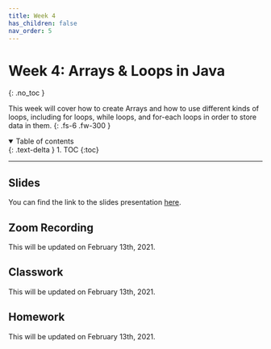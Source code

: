 ```yaml
---
title: Week 4
has_children: false
nav_order: 5
---
```


# Week 4: Arrays & Loops in Java
{: .no_toc }

This week will cover how to create Arrays and how to use different kinds of loops, including for loops, while loops, and for-each loops in order to store data in them.
{: .fs-6 .fw-300 }

<details open markdown="block">
  <summary>
    Table of contents
  </summary>
  {: .text-delta }
1. TOC
{:toc}
</details>

---

## Slides

You can find the link to the slides presentation [here](https://docs.google.com/presentation/d/1zmZSDykFskyCIt9-GC8_Rk5L0GluUROkV8V86eoINb8/edit?usp=sharing).

## Zoom Recording

This will be updated on February 13th, 2021.

## Classwork

This will be updated on February 13th, 2021.

## Homework

This will be updated on February 13th, 2021.